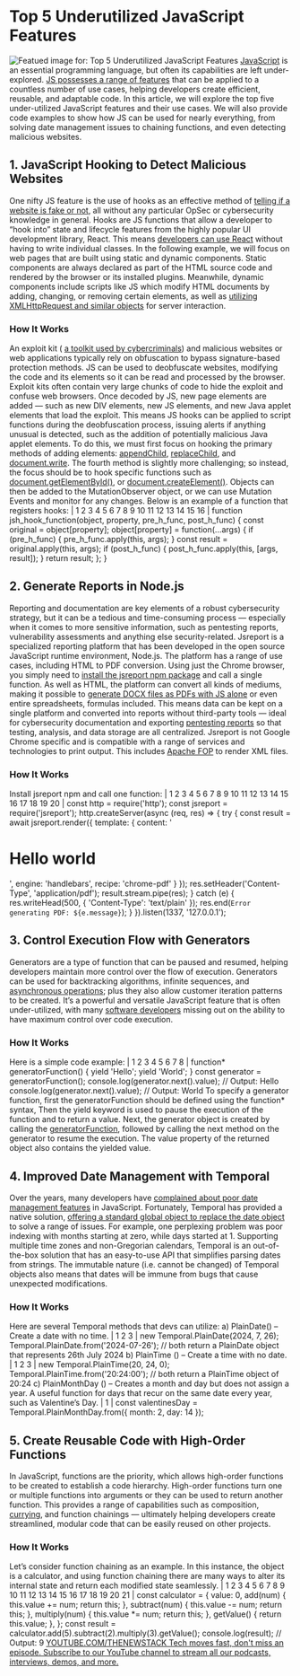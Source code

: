 # Top 5 Underutilized JavaScript Features
![Featued image for: Top 5 Underutilized JavaScript Features](https://cdn.thenewstack.io/media/2024/04/54cf79eb-getty-images-sdayknbkxeg-unsplash-1024x683.jpg)
[JavaScript](https://thenewstack.io/javascript/) is an essential programming language, but often its capabilities are left under-explored. [JS possesses a range of features](https://thenewstack.io/top-5-javascript-tools-for-ai-engineering/) that can be applied to a countless number of use cases, helping developers create efficient, reusable, and adaptable code.
In this article, we will explore the top five under-utilized JavaScript features and their use cases. We will also provide code examples to show how JS can be used for nearly everything, from solving date management issues to chaining functions, and even detecting malicious websites.
## 1. JavaScript Hooking to Detect Malicious Websites
One nifty JS feature is the use of hooks as an effective method of
[telling if a website is fake or not](https://www.identityguard.com/news/how-to-tell-if-a-website-is-fake), all without any particular OpSec or cybersecurity knowledge in general.
Hooks are JS functions that allow a developer to “hook into” state and lifecycle features from the highly popular UI development library, React. This means
[developers can use React](https://thenewstack.io/the-pros-and-cons-of-using-react-today/) without having to write individual classes.
In the following example, we will focus on web pages that are built using static and dynamic components. Static components are always declared as part of the HTML source code and rendered by the browser or its installed plugins. Meanwhile, dynamic components include scripts like JS which modify HTML documents by adding, changing, or removing certain elements, as well as
[utilizing XMLHttpRequest and similar objects](https://developer.mozilla.org/en-US/docs/Web/API/XMLHttpRequest) for server interaction.
### How It Works
An exploit kit (
[a toolkit used by cybercriminals](https://learn.microsoft.com/en-us/microsoft-365/security/defender-endpoint/malware/exploits-malware?view=o365-worldwide)) and malicious websites or web applications typically rely on obfuscation to bypass signature-based protection methods. JS can be used to deobfuscate websites, modifying the code and its elements so it can be read and processed by the browser.
Exploit kits often contain very large chunks of code to hide the exploit and confuse web browsers. Once decoded by JS, new page elements are added — such as new DIV elements, new JS elements, and new Java applet elements that load the exploit.
This means JS hooks can be applied to script functions during the deobfuscation process, issuing alerts if anything unusual is detected, such as the addition of potentially malicious Java applet elements.
To do this, we must first focus on hooking the primary methods of adding elements:
[appendChild](https://developer.mozilla.org/en-US/docs/Web/API/Node/appendChild), [replaceChild](https://developer.mozilla.org/en-US/docs/Web/API/Node/replaceChild), and [document.write](https://developer.mozilla.org/en-US/docs/Web/API/Document/write). The fourth method is slightly more challenging; so instead, the focus should be to hook specific functions such as [document.getElementById()](https://developer.mozilla.org/en-US/docs/Web/API/Document/getElementById), or [document.createElement()](https://developer.mozilla.org/en-US/docs/Web/API/Document/createElement). Objects can then be added to the MutationObserver object, or we can use Mutation Events and monitor for any changes.
Below is an example of a function that registers hooks:
|
1
2
3
4
5
6
7
8
9
10
11
12
13
14
15
16
|
function jsh_hook_function(object, property, pre_h_func, post_h_func) {
const original = object[property];
object[property] = function(...args) {
if (pre_h_func) {
pre_h_func.apply(this, args);
}
const result = original.apply(this, args);
if (post_h_func) {
post_h_func.apply(this, [args, result]);
}
return result;
};
}
## 2. Generate Reports in Node.js
Reporting and documentation are key elements of a robust cybersecurity strategy, but it can be a tedious and time-consuming process — especially when it comes to more sensitive information, such as pentesting reports, vulnerability assessments and anything else security-related. Jsreport is a specialized reporting platform that has been developed in the open source JavaScript runtime environment, Node.js. The platform has a range of use cases, including HTML to PDF conversion.
Using just the Chrome browser, you simply need to
[install the jsreport npm package](https://jsreport.net/learn/npm) and call a single function. As well as HTML, the platform can convert all kinds of mediums, making it possible to [generate DOCX files as PDFs with JS alone](https://apryse.com/blog/javascript/generate-docx-and-save-as-pdf-in-javascript) or even entire spreadsheets, formulas included. This means data can be kept on a single platform and converted into reports without third-party tools — ideal for cybersecurity documentation and exporting [pentesting reports](https://www.getastra.com/blog/security-audit/penetration-testing-report/) so that testing, analysis, and data storage are all centralized.
Jsreport is not Google Chrome specific and is compatible with a range of services and technologies to print output. This includes
[Apache FOP](https://xmlgraphics.apache.org/fop/) to render XML files.
### How It Works
Install jsreport npm and call one function:
|
1
2
3
4
5
6
7
8
9
10
11
12
13
14
15
16
17
18
19
20
|
const http = require('http');
const jsreport = require('jsreport');
http.createServer(async (req, res) => {
try {
const result = await jsreport.render({
template: {
content: '<h1>Hello world</h1>',
engine: 'handlebars',
recipe: 'chrome-pdf'
}
});
res.setHeader('Content-Type', 'application/pdf');
result.stream.pipe(res);
} catch (e) {
res.writeHead(500, { 'Content-Type': 'text/plain' });
res.end(`Error generating PDF: ${e.message}`);
}
}).listen(1337, '127.0.0.1');
## 3. Control Execution Flow with Generators
Generators are a type of function that can be paused and resumed, helping developers maintain more control over the flow of execution. Generators can be used for backtracking algorithms, infinite sequences, and
[asynchronous operations](https://www.freecodecamp.org/news/async-generators-as-an-alternative-to-state-management/); plus they also allow customer iteration patterns to be created.
It’s a powerful and versatile JavaScript feature that is often under-utilized, with many
[software developers](https://thenewstack.io/software-development/) missing out on the ability to have maximum control over code execution.
### How It Works
Here is a simple code example:
|
1
2
3
4
5
6
7
8
|
function* generatorFunction() {
yield 'Hello';
yield 'World';
}
const generator = generatorFunction();
console.log(generator.next().value); // Output: Hello
console.log(generator.next().value); // Output: World
To specify a generator function, first the generatorFunction should be defined using the function* syntax, Then the yield keyword is used to pause the execution of the function and to return a value. Next, the generator object is created by calling the
[generatorFunction](https://developer.mozilla.org/en-US/docs/Web/JavaScript/Reference/Global_Objects/GeneratorFunction), followed by calling the next method on the generator to resume the execution. The value property of the returned object also contains the yielded value.
## 4. Improved Date Management with Temporal
Over the years, many developers have
[complained about poor date management features](https://www.freecodecamp.org/news/how-to-format-a-date-with-javascript-date-formatting-in-js/) in JavaScript. Fortunately, Temporal has provided a native solution, [offering a standard global object to replace the date object](https://docs.temporal.io/temporal) to solve a range of issues. For example, one perplexing problem was poor indexing with months starting at zero, while days started at 1.
Supporting multiple time zones and non-Gregorian calendars, Temporal is an out-of-the-box solution that has an easy-to-use API that simplifies parsing dates from strings. The immutable nature (i.e. cannot be changed) of Temporal objects also means that dates will be immune from bugs that cause unexpected modifications.
### How It Works
Here are several Temporal methods that devs can utilize:
a) PlainDate() – Create a date with no time.
|
1
2
3
|
new Temporal.PlainDate(2024, 7, 26);
Temporal.PlainDate.from('2024-07-26');
// both return a PlainDate object that represents 26th July 2024
b) PlainTime () – Create a time with no date.
|
1
2
3
|
new Temporal.PlainTime(20, 24, 0);
Temporal.PlainTime.from('20:24:00');
// both return a PlainTime object of 20:24
c) PlainMonthDay () – Creates a month and day but does not assign a year. A useful function for days that recur on the same date every year, such as Valentine’s Day.
|
1
|
const valentinesDay = Temporal.PlainMonthDay.from({ month: 2, day: 14 });
## 5. Create Reusable Code with High-Order Functions
In JavaScript, functions are the priority, which allows high-order functions to be created to establish a code hierarchy. High-order functions turn one or multiple functions into arguments or they can be used to return another function. This provides a range of capabilities such as composition,
[currying](https://frontend.turing.edu/lessons/module-3/hof-and-currying.html), and function chainings — ultimately helping developers create streamlined, modular code that can be easily reused on other projects.
### How It Works
Let’s consider function chaining as an example. In this instance, the object is a calculator, and using function chaining there are many ways to alter its internal state and return each modified state seamlessly.
|
1
2
3
4
5
6
7
8
9
10
11
12
13
14
15
16
17
18
19
20
21
|
const calculator = {
value: 0,
add(num) {
this.value += num;
return this;
},
subtract(num) {
this.value -= num;
return this;
},
multiply(num) {
this.value *= num;
return this;
},
getValue() {
return this.value;
},
};
const result = calculator.add(5).subtract(2).multiply(3).getValue();
console.log(result); // Output: 9
[
YOUTUBE.COM/THENEWSTACK
Tech moves fast, don't miss an episode. Subscribe to our YouTube
channel to stream all our podcasts, interviews, demos, and more.
](https://youtube.com/thenewstack?sub_confirmation=1)